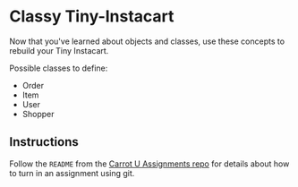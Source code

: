 # Classy Tiny-Instacart

Now that you've learned about objects and classes, use these concepts to rebuild your Tiny Instacart.

Possible classes to define:
- Order
- Item
- User
- Shopper

## Instructions

Follow the `README` from the [Carrot U Assignments repo](https://github.com/carrot-u/assignments-2019) for details about how to turn in an assignment using git.
